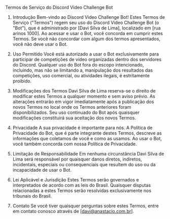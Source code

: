 Termos de Serviço do Discord Video Challenge Bot

1. Introdução
Bem-vindo ao Discord Video Challenge Bot! Estes Termos de Serviço ("Termos") regem seu uso do Discord Video Challenge Bot (o "Bot"), que é administrado por [Davi Silva de Lima], localizado em [rua arinos 1000]. Ao acessar e usar o Bot, você concorda em cumprir estes Termos. Se você não concordar com algum dos termos apresentados, você não deve usar o Bot.

2. Uso Permitido
Você está autorizado a usar o Bot exclusivamente para participar de competições de vídeo organizadas dentro dos servidores do Discord. Qualquer uso do Bot fora do escopo intencionado, incluindo, mas não se limitando a, manipulação dos resultados das competições, uso comercial, ou atividades ilegais, é estritamente proibido.

3. Modificações dos Termos
Davi Silva de Lima reserva-se o direito de modificar estes Termos a qualquer momento e sem aviso prévio. As alterações entrarão em vigor imediatamente após a publicação dos novos Termos no local onde os Termos anteriores foram disponibilizados. Seu uso continuado do Bot após quaisquer modificações constituirá sua aceitação dos novos Termos.

4. Privacidade
A sua privacidade é importante para nós. A Política de Privacidade do Bot, que é parte integrante destes Termos, descreve as informações que coletamos de você e como as usamos. Ao usar o Bot, você também concorda com nossa Política de Privacidade.

5. Limitação de Responsabilidade
Em nenhuma circunstância Davi Silva de Lima será responsável por quaisquer danos diretos, indiretos, incidentais, especiais ou consequenciais que resultem do uso ou da incapacidade de usar o Bot.

6. Lei Aplicável e Jurisdição
Estes Termos serão governados e interpretados de acordo com as leis do Brasil. Quaisquer disputas relacionadas a estes Termos serão resolvidas exclusivamente nos tribunais do Brasil.

7. Contato
Se você tiver quaisquer perguntas sobre estes Termos, entre em contato conosco através de [davi@anastacio.com.br].
